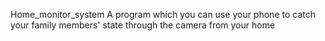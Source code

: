 Home_monitor_system
A program which you can use your phone to catch your family members' state through the camera from your home
